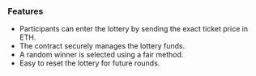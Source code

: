 ### Features
- Participants can enter the lottery by sending the exact ticket price in ETH.
- The contract securely manages the lottery funds.
- A random winner is selected using a fair method.
- Easy to reset the lottery for future rounds.
